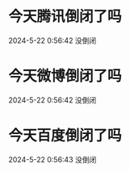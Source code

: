 # 今天腾讯倒闭了吗

2024-5-22 0:56:42 没倒闭

# 今天微博倒闭了吗

2024-5-22 0:56:42 没倒闭

# 今天百度倒闭了吗

2024-5-22 0:56:43 没倒闭

